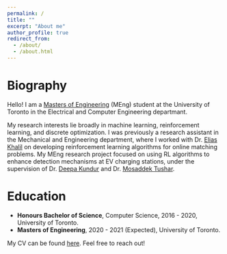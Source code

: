 ```yaml
---
permalink: /
title: ""
excerpt: "About me"
author_profile: true
redirect_from: 
  - /about/
  - /about.html
---
```


# Biography

Hello! I am a [Masters of Engineering](https://www.ece.utoronto.ca/graduates/degree-programs/meng/) (MEng) student at the University of Toronto in the Electrical and Computer Engineering departmant.

My research interests lie broadly in machine learning, reinforcement learning, and discrete optimization. I was previously a research assistant in the Mechanical and Engineering department, where I worked with Dr. [Elias Khalil](https://ekhalil.com) on developing reinforcement learning algorithms for online matching problems. My MEng research project focused on using RL algorithms to enhance detection mechanisms at EV charging stations, under the supervision of Dr. [Deepa Kundur](https://www.comm.utoronto.ca/~dkundur/) and Dr. [Mosaddek Tushar](https://scholar.google.com/citations?user=QBwimpcAAAAJ&hl=en).


# Education

  - **Honours Bachelor of Science**, Computer Science, 2016 - 2020, University of Toronto.
  - **Masters of Engineering**, 2020 - 2021 (Expected), University of Toronto.

My CV can be found [here](https://alomrani.github.io/files/MhdAlOmrani_Resume.pdf). Feel free to reach out!
